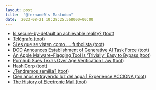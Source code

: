 ```yaml
---
layout: post
title:  "@fernand0's Mastodon"
date:  2023-08-21 10:28:25.568000+00:00
---
```

*  [Is secure-by-default an achievable reality? ](https://www.tripwire.com/state-of-security/secure-default-achievable-realit) ([toot](https://mastodon.social/@fernand0/110927131807964180))
*  [Telégrafo ](https://www.flickr.com/photos/fernand0/53125011101) ([toot](https://mastodon.social/@fernand0/110927089691747224))
*  [Si es que se visten como .... futbolista ](https://mastodon.social/@fernand0/110926931642493263) ([toot](https://mastodon.social/@fernand0/110926931642493263))
*  [DOD Announces Establishment of Generative AI Task Force ](https://www.defense.gov/News/Releases/Release/Article/3489803/dod-announces-establishment-of-generative-ai-task-force/https%3A%2F%2Fwww.defense.gov%2FNews%2FReleases%2FRelease%2FArticle%2F3489803%2Fdod-announces-establishment-of-generative-ai-task-force%2) ([toot](https://mastodon.social/@fernand0/110926898328046471))
*  [An Apple Malware-Flagging Tool Is ‘Trivially’ Easy to Bypass ](https://www.wired.com/story/apple-mac-background-task-management-flaw) ([toot](https://mastodon.social/@fernand0/110926590298455947))
*  [Pornhub Sues Texas Over Age Verification Law ](https://www.vice.com/en/article/pkazpy/pornhub-sues-texas-over-age-verification-la) ([toot](https://mastodon.social/@fernand0/110926466812787020))
*  [HashiCorp ](https://www.hashicorp.com/license-fa) ([toot](https://mastodon.social/@fernand0/110923074033107210))
*  [¿Tendremos semilla? ](https://avecesunafoto.wordpress.com/2023/08/20/tendremos-semilla) ([toot](https://mastodon.social/@fernand0/110923058768612174))
*  [Cien años extrayendo luz del agua \| Experience ACCIONA ](https://experience.acciona.com/es/energias-renovables/central-hidroelectrica-del-seira-centenario) ([toot](https://mastodon.social/@fernand0/110922858548684648))
*  [The History of Electronic Mail ](https://www.multicians.org/thvv/mail-history.htm) ([toot](https://mastodon.social/@fernand0/110922626842310122))
